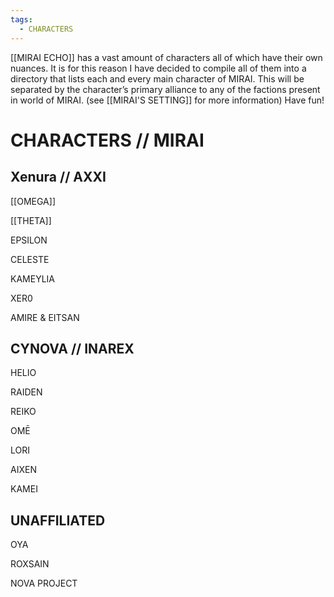 ```yaml
---
tags:
  - CHARACTERS
---
```

[[MIRAI ECHO]] has a vast amount of characters all of which have their own nuances. It is for this reason I have decided to compile all of them into a directory that lists each and every main character of MIRAI. This will be separated by the character’s primary alliance to any of the factions present in world of MIRAI. (see [[MIRAI'S SETTING]] for more information) Have fun!

# CHARACTERS // MIRAI

## Xenura // AXXI

[[OMEGA]]

[[THETA]]

EPSILON

CELESTE

KAMEYLIA

XER0

AMIRE & EITSAN
## CYNOVA // INAREX

HELIO

RAIDEN

REIKO

OMĒ

LORI

AIXEN

KAMEI

## UNAFFILIATED

OYA

ROXSAIN

NOVA PROJECT